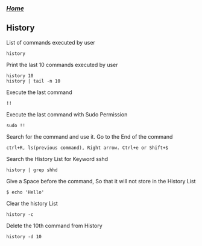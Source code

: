 ### *[Home](linux.md)*

## History

List of commands executed by user
```
history
```
Print the last 10 commands executed by user
```
history 10
history | tail -n 10
```
Execute the last command
```
!!
```
Execute the last command with Sudo Permission
```
sudo !!
```
Search for the command and use it. Go to the End of the command
```
ctrl+R, ls(previous command), Right arrow. Ctrl+e or Shift+$
```
Search the History List for Keyword sshd
```
history | grep shhd
```
Give a Space before the command, So that it will not store in the History List
```
$ echo 'Hello'
```
Clear the history List
```
history -c
```
Delete the 10th command from History
```
history -d 10
```
